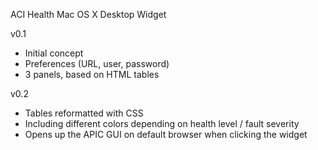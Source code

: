 ACI Health Mac OS X Desktop Widget

v0.1
- Initial concept
- Preferences (URL, user, password)
- 3 panels, based on HTML tables

v0.2
- Tables reformatted with CSS
- Including different colors depending on health level / fault severity
- Opens up the APIC GUI on default browser when clicking the widget

